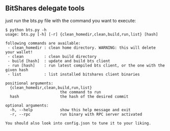BitShares delegate tools
------------------------

just run the bts.py file with the command you want to execute:

    $ python bts.py -h
    usage: bts.py [-h] [-r] {clean_homedir,clean,build,run,list} [hash]

    following commands are available:
     - clean_homedir : clean home directory. WARNING: this will delete your wallet!
     - clean         : clean build directory
     - build [hash]  : update and build bts client
     - run [hash]    : run latest compiled bts client, or the one with the given hash
     - list          : list installed bitshares client binaries

    positional arguments:
      {clean_homedir,clean,build,run,list}
                            the command to run
      hash                  the hash of the desired commit

    optional arguments:
      -h, --help            show this help message and exit
      -r, --rpc             run binary with RPC server activated

    You should also look into config.json to tune it to your liking.
